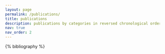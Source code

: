 ```yaml
---
layout: page
permalink: /publications/
title: publications
description: publications by categories in reversed chronological order. (* Equal Contribution)
nav: true
nav_order: 2
---
```


<!-- _pages/publications.md -->
<div class="publications">

{% bibliography %}

</div>
